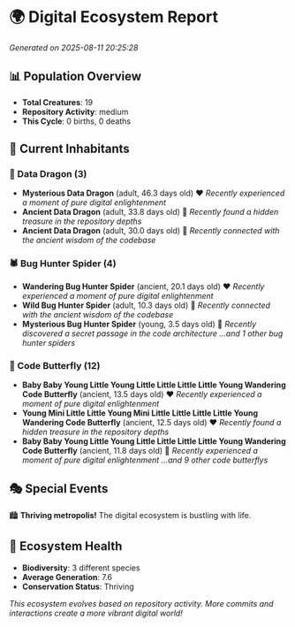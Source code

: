 # 🌍 Digital Ecosystem Report
*Generated on 2025-08-11 20:25:28*

## 📊 Population Overview
- **Total Creatures**: 19
- **Repository Activity**: medium
- **This Cycle**: 0 births, 0 deaths

## 👥 Current Inhabitants

### 🐉 Data Dragon (3)
- **Mysterious Data Dragon** (adult, 46.3 days old) ❤️
  *Recently experienced a moment of pure digital enlightenment*
- **Ancient Data Dragon** (adult, 33.8 days old) 💛
  *Recently found a hidden treasure in the repository depths*
- **Ancient Data Dragon** (adult, 30.0 days old) 💛
  *Recently connected with the ancient wisdom of the codebase*

### 🕷️ Bug Hunter Spider (4)
- **Wandering Bug Hunter Spider** (ancient, 20.1 days old) ❤️
  *Recently experienced a moment of pure digital enlightenment*
- **Wild Bug Hunter Spider** (adult, 10.3 days old) 💛
  *Recently connected with the ancient wisdom of the codebase*
- **Mysterious Bug Hunter Spider** (young, 3.5 days old) 💚
  *Recently discovered a secret passage in the code architecture*
  *...and 1 other bug hunter spiders*

### 🦋 Code Butterfly (12)
- **Baby Baby Young Little Young Little Little Little Little Young Wandering Code Butterfly** (ancient, 13.5 days old) ❤️
  *Recently experienced a moment of pure digital enlightenment*
- **Young Mini Little Little Young Mini Little Little Little Little Young Wandering Code Butterfly** (ancient, 12.5 days old) ❤️
  *Recently found a hidden treasure in the repository depths*
- **Baby Baby Young Little Young Little Little Little Little Young Wandering Code Butterfly** (ancient, 11.8 days old) 💛
  *Recently experienced a moment of pure digital enlightenment*
  *...and 9 other code butterflys*

## 🎭 Special Events

🏙️ **Thriving metropolis!** The digital ecosystem is bustling with life.

## 🔬 Ecosystem Health
- **Biodiversity**: 3 different species
- **Average Generation**: 7.6
- **Conservation Status**: Thriving

*This ecosystem evolves based on repository activity. More commits and interactions create a more vibrant digital world!*
